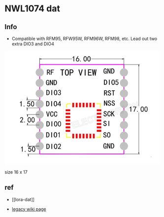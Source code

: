 
# NWL1074 dat 

## Info 

* Compatible with RFM95, RFW95W, RFM96W, RFM98, etc. Lead out two extra DIO3 and DIO4

![](36-58-16-26-07-2023.png)

size 16 x 17 

## ref 

- [[lora-dat]]


- [legacy wiki page](https://www.electrodragon.com/w/Category:HPD_Lora_MOD)

